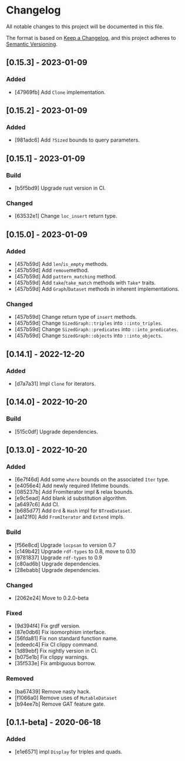 # Changelog

All notable changes to this project will be documented in this file.

The format is based on [Keep a Changelog](https://keepachangelog.com/en/1.0.0/),
and this project adheres to [Semantic Versioning](https://semver.org/spec/v2.0.0.html).

## [0.15.3] - 2023-01-09

### Added

- [47969fb] Add `Clone` implementation.

## [0.15.2] - 2023-01-09

### Added

- [981adc6] Add `?Sized` bounds to query parameters.

## [0.15.1] - 2023-01-09

### Build

- [b5f5bd9] Upgrade rust version in CI.

### Changed

- [63532e1] Change `loc_insert` return type.

## [0.15.0] - 2023-01-09

### Added

- [457b59d] Add `len`/`is_empty` methods.
- [457b59d] Add `remove`method.
- [457b59d] Add `pattern_matching` method.
- [457b59d] Add `take`/`take_match` methods with `Take*` traits.
- [457b59d] Add `Graph`/`Dataset` methods in inherent implementations.

### Changed

- [457b59d] Change return type of `insert` methods.
- [457b59d] Change `SizedGraph::triples` into `::into_triples`.
- [457b59d] Change `SizedGraph::predicates` into `::into_predicates`.
- [457b59d] Change `SizedGraph::objects` into `::into_objects`.

## [0.14.1] - 2022-12-20

### Added

- [d7a7a31] Impl `Clone` for iterators.

## [0.14.0] - 2022-10-20

### Build

- [515c0df] Upgrade dependencies.

## [0.13.0] - 2022-10-20

### Added

- [6e7f46d] Add some `where` bounds on the associated `Iter` type.
- [e4056e4] Add newly required lifetime bounds.
- [085237b] Add FromIterator impl & relax bounds.
- [e9c5ead] Add blank id substitution algorithm.
- [a6497c6] Add CI.
- [b685d77] Add `Ord` & `Hash` impl for `BTreeDataset`.
- [aa121f0] Add `FromIterator` and `Extend` impls.

### Build

- [f56e8cd] Upgrade `locpsan` to version 0.7
- [c149b42] Upgrade `rdf-types` to 0.8, move to 0.10
- [9781837] Upgrade `rdf-types` to 0.9
- [c80ad6b] Upgrade dependencies.
- [28ebabb] Upgrade dependencies.

### Changed

- [2062e24] Move to 0.2.0-beta

### Fixed

- [9d394f4] Fix grdf version.
- [87e0db6] Fix isomorphism interface.
- [56fda81] Fix non standard function name.
- [edeedc4] Fix CI clippy command.
- [1d89ebf] Fix nightly version in CI.
- [b075e1b] Fix clippy warnings.
- [35f533e] Fix ambiguous borrow.

### Removed

- [ba67439] Remove nasty hack.
- [f1066a0] Remove uses of `MutableDataset`
- [b94ee7b] Remove GAT feature gate.

## [0.1.1-beta] - 2020-06-18

### Added

- [e1e6571] impl `Display` for triples and quads.

